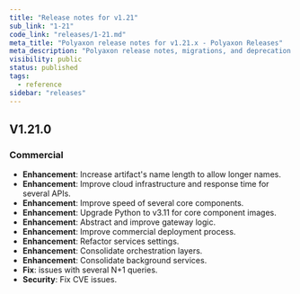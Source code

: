 ```yaml
---
title: "Release notes for v1.21"
sub_link: "1-21"
code_link: "releases/1-21.md"
meta_title: "Polyaxon release notes for v1.21.x - Polyaxon Releases"
meta_description: "Polyaxon release notes, migrations, and deprecation notes for v1.21.x."
visibility: public
status: published
tags:
  - reference
sidebar: "releases"
---
```


## V1.21.0

### Commercial

 * **Enhancement**: Increase artifact's name length to allow longer names.
 * **Enhancement**: Improve cloud infrastructure and response time for several APIs.
 * **Enhancement**: Improve speed of several core components.
 * **Enhancement**: Upgrade Python to v3.11 for core component images.
 * **Enhancement**: Abstract and improve gateway logic.
 * **Enhancement**: Improve commercial deployment process.
 * **Enhancement**: Refactor services settings.
 * **Enhancement**: Consolidate orchestration layers.
 * **Enhancement**: Consolidate background services.
 * **Fix**: issues with several N+1 queries.
 * **Security**: Fix CVE issues.

